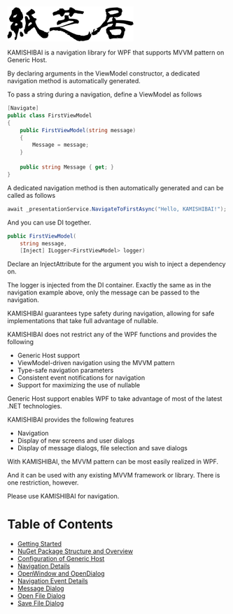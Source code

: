 ![](/Images/KAMISHIBAI.png)

KAMISHIBAI is a navigation library for WPF that supports MVVM pattern on Generic Host.

By declaring arguments in the ViewModel constructor, a dedicated navigation method is automatically generated.

To pass a string during a navigation, define a ViewModel as follows

```cs
[Navigate]
public class FirstViewModel
{
    public FirstViewModel(string message)
    {
        Message = message;
    }

    public string Message { get; }
}
```

A dedicated navigation method is then automatically generated and can be called as follows

```cs
await _presentationService.NavigateToFirstAsync("Hello, KAMISHIBAI!");
```

And you can use DI together.

```cs
public FirstViewModel(
    string message, 
    [Inject] ILogger<FirstViewModel> logger)
```

Declare an InjectAttribute for the argument you wish to inject a dependency on.

The logger is injected from the DI container. Exactly the same as in the navigation example above, only the message can be passed to the navigation.


KAMISHIBAI guarantees type safety during navigation, allowing for safe implementations that take full advantage of nullable.

KAMISHIBAI does not restrict any of the WPF functions and provides the following

- Generic Host support
- ViewModel-driven navigation using the MVVM pattern
- Type-safe navigation parameters
- Consistent event notifications for navigation
- Support for maximizing the use of nullable

Generic Host support enables WPF to take advantage of most of the latest .NET technologies.

KAMISHIBAI provides the following features

- Navigation
- Display of new screens and user dialogs
- Display of message dialogs, file selection and save dialogs

With KAMISHIBAI, the MVVM pattern can be most easily realized in WPF.

And it can be used with any existing MVVM framework or library. There is one restriction, however.

Please use KAMISHIBAI for navigation.

# Table of Contents

- [Getting Started](/02-getting-started.md)
- [NuGet Package Structure and Overview](/03-overview.md)
- [Configuration of Generic Host](/04-hosting.md)
- [Navigation Details](/05-navigation.md)
- [OpenWindow and OpenDialog](/06-open-window-and-dialog.md)
- [Navigation Event Details](/07-navigation-event.md)
- [Message Dialog](/08-message-dialog.md)
- [Open File Dialog](/09-open-file-dialog.md)
- [Save File Dialog](/10-save-file-dialog.md)